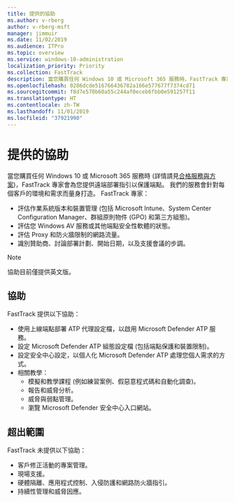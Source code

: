 ```yaml
---
title: 提供的協助
ms.author: v-rberg
author: v-rberg-msft
manager: jimmuir
ms.date: 11/02/2019
ms.audience: ITPro
ms.topic: overview
ms.service: windows-10-administration
localization_priority: Priority
ms.collection: FastTrack
description: 當您購買任何 Windows 10 或 Microsoft 365 服務時，FastTrack 專家會為您提供遠端部署指引以保護端點。 我們的服務會針對每個客戶的環境和需求而量身打造。
ms.openlocfilehash: 0286dcde516766436782a166e577677f7374cd71
ms.sourcegitcommit: f8d7e570b60a55c244af0eceb6fbb0e591257f11
ms.translationtype: HT
ms.contentlocale: zh-TW
ms.lasthandoff: 11/01/2019
ms.locfileid: "37921990"
---
```

# <a name="assistance-offered"></a>提供的協助  

當您購買任何 Windows 10 或 Microsoft 365 服務時 (詳情請見[合格服務與方案](M365-eligible-services-and-plans.md))，FastTrack 專家會為您提供遠端部署指引以保護端點。 我們的服務會針對每個客戶的環境和需求而量身打造。 FastTrack 專家：
- 評估作業系統版本和裝置管理 (包括 Microsoft Intune、System Center Configuration Manager、群組原則物件 (GPO) 和第三方組態)。
- 評估您 Windows AV 服務或其他端點安全性軟體的狀態。
- 評估 Proxy 和防火牆限制的網路流量。
- 識別贊助商、討論部署計劃、開始日期，以及支援會議的步調。

> [!NOTE]
> 協助目前僅提供英文版。 

## <a name="assistance"></a>協助

FastTrack 提供以下協助：
- 使用上線端點部署 ATP 代理設定檔，以啟用 Microsoft Defender ATP 服務。
- 設定 Microsoft Defender ATP 組態設定檔 (包括端點保護和裝置限制)。
- 設定安全中心設定，以個人化 Microsoft Defender ATP 處理您個人需求的方式。
- 相關教學：
    - 模擬和教學課程 (例如練習案例、假惡意程式碼和自動化調查)。
    - 報告和威脅分析。
    - 威脅與弱點管理。
    - 瀏覽 Microsoft Defender 安全中心入口網站。

## <a name="out-of-scope"></a>超出範圍

FastTrack 未提供以下協助：
- 客戶修正活動的專案管理。
- 現場支援。
- 硬體隔離、應用程式控制、入侵防護和網路防火牆指引。
- 持續性管理和威脅因應。

